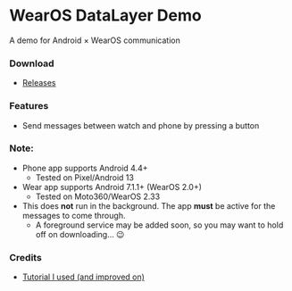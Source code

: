 # WearOS DataLayer Demo

A demo for Android × WearOS communication



### Download

- [Releases](https://github.com/imaperson1060/WearOS-DataLayer-Demo/releases)



### Features

- Send messages between watch and phone by pressing a button



### Note:

- Phone app supports Android 4.4+
  - Tested on Pixel/Android 13
- Wear app supports Android 7.1.1+ (WearOS 2.0+)
  - Tested on Moto360/WearOS 2.33
- This does **not** run in the background. The app **must** be active for the messages to come through.
  - A foreground service may be added soon, so you may want to hold off on downloading... :wink:



### Credits

- [Tutorial I used (and improved on)](https://code.tutsplus.com/tutorials/get-wear-os-and-android-talking-exchanging-information-via-the-wearable-data-layer--cms-30986)